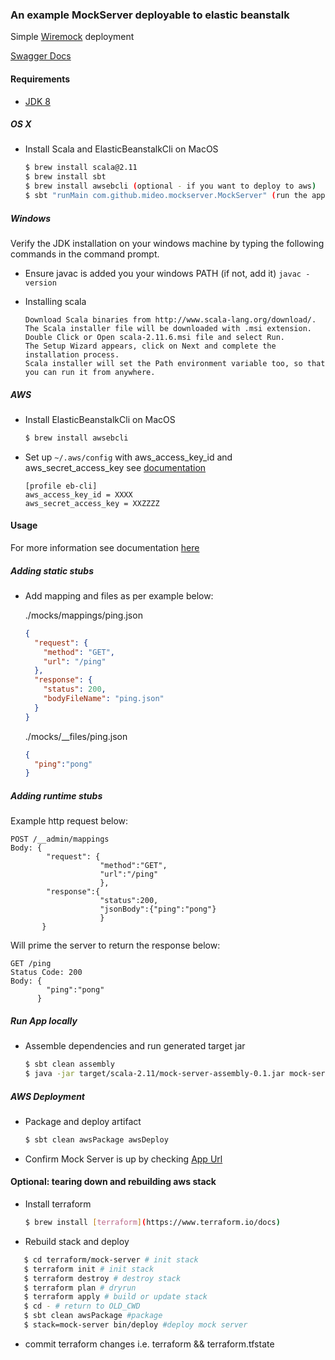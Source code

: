 
### An example MockServer deployable to elastic beanstalk
Simple [Wiremock](http://wiremock.org/docs) deployment

[Swagger Docs](https://localhost:500/docs)


#### Requirements
* [JDK 8](http://www.oracle.com/technetwork/java/javase/downloads/jdk8-downloads-2133151.html)

##### OS X
* Install Scala and ElasticBeanstalkCli on MacOS
   ```bash   
   $ brew install scala@2.11
   $ brew install sbt  
   $ brew install awsebcli (optional - if you want to deploy to aws)
   $ sbt "runMain com.github.mideo.mockserver.MockServer" (run the app)
   ```

    
    
##### Windows

Verify the JDK installation on your windows machine by typing the following commands in the command prompt.

 * Ensure javac is added you your windows PATH (if not, add it)
    ```javac -version```

 * Installing scala
     ```  
    Download Scala binaries from http://www.scala-lang.org/download/. 
    The Scala installer file will be downloaded with .msi extension.
    Double Click or Open scala-2.11.6.msi file and select Run. 
    The Setup Wizard appears, click on Next and complete the installation process. 
    Scala installer will set the Path environment variable too, so that you can run it from anywhere.
    ```


##### AWS 
* Install ElasticBeanstalkCli on MacOS
   ```bash     
   $ brew install awsebcli
   ```

* Set up `~/.aws/config` with aws_access_key_id and aws_secret_access_key see [documentation](https://aws.amazon.com/blogs/security/wheres-my-secret-access-key/)
    ``` 
    [profile eb-cli]
    aws_access_key_id = XXXX
    aws_secret_access_key = XXZZZZ

    ```
#### Usage    
For more information see documentation [here](http://wiremock.org/docs/stubbing/)

##### Adding static stubs    
* Add mapping and files as per example below:
    
    ./mocks/mappings/ping.json
    ````json
    {
      "request": {
        "method": "GET",
        "url": "/ping"
      },
      "response": {
        "status": 200,
        "bodyFileName": "ping.json"
      }
    }
    ````
    
     ./mocks/__files/ping.json
    ````json
    {
      "ping":"pong"
    }
    ````

##### Adding runtime stubs
Example http request below:
```
POST /__admin/mappings
Body: {
        "request": {
                    "method":"GET",
                    "url":"/ping"
                    },
        "response":{
                    "status":200,
                    "jsonBody":{"ping":"pong"}
                    }
       }
```       
Will prime the server to return the response below:
```
GET /ping
Status Code: 200
Body: {
        "ping":"pong"
      }
```

##### Run App locally 
* Assemble dependencies and run generated target jar
   ```bash   
   $ sbt clean assembly
   $ java -jar target/scala-2.11/mock-server-assembly-0.1.jar mock-server-assembly-0.1.jar  
   ```

##### AWS Deployment
* Package and deploy artifact
   ````bash 
   $ sbt clean awsPackage awsDeploy
   ````
   
* Confirm Mock Server is up by checking [App Url](http://mockserver.xxxxx.elasticbeanstalk.com/ping)

#### Optional: tearing down and rebuilding aws stack
* Install terraform
    ```bash   
   $ brew install [terraform](https://www.terraform.io/docs)
   ```
* Rebuild stack and deploy
```bash
   $ cd terraform/mock-server # init stack 
   $ terraform init # init stack
   $ terraform destroy # destroy stack
   $ terraform plan # dryrun
   $ terraform apply # build or update stack
   $ cd - # return to OLD_CWD
   $ sbt clean awsPackage #package 
   $ stack=mock-server bin/deploy #deploy mock server
   ``` 
* commit terraform changes i.e. terraform && terraform.tfstate
